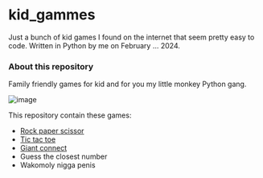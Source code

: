 # kid_gammes

Just a bunch of kid games I found on the internet that seem pretty easy to code. Written in Python by me on February ... 2024.

### About this repository

Family friendly games for kid and for you my little monkey Python gang.

![image](https://github.com/CookWang1906/kid_games/assets/148769157/cb6fc6f6-9dc6-403d-9df0-08785cfa123c)

This repository contain these games:
  - [Rock paper scissor](https://en.wikipedia.org/wiki/Rock_paper_scissors)
  - [Tic tac toe](https://en.wikipedia.org/wiki/Tic-tac-toe)
  - [Giant connect](https://www.youtube.com/watch?v=y5IMiKzIWXs)
  - Guess the closest number
  - Wakomoly nigga penis
